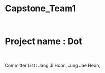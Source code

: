 # Capstone_Team1 </br></br>
# Project name : Dot</br></br>

Committer List : Jang Ji Hoon, Jung Jae Heon, 
